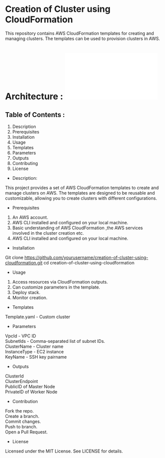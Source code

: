 
# Creation of Cluster using CloudFormation
This repository contains AWS CloudFormation templates for creating and managing clusters. 
The templates can be used to provision clusters in AWS.
# Architecture : ![Cluster Image](images/cluster.png.pdf)

## Table of Contents :

1. Description
2. Prerequisites                                       
3. Installation                                                  
4. Usage                                   
5. Templates                          
6. Parameters                             
7. Outputs                             
8. Contributing                         
9. License            


  


* Description:

  
This project provides a set of AWS CloudFormation templates to create and manage clusters on AWS. The templates are designed to be reusable and customizable, allowing you to create clusters with different configurations.

* Prerequisites

  
1. An AWS account.
2. AWS CLI installed and configured on your local machine.
3. Basic understanding of AWS CloudFormation ,the AWS services involved in the cluster creation etc.
4. AWS CLI installed and configured on your local machine.



* Installation

Git clone https://github.com/yourusername/creation-of-cluster-using-cloudformation.git
cd creation-of-cluster-using-cloudformation


* Usage


1. Access resources via CloudFormation outputs.
2. Can customize parameters in the template.
3. Deploy stack.
4. Monitor creation.



* Templates

Template.yaml - Custom cluster


* Parameters


 
VpcId                 -             VPC ID	                                                                              
SubnetIds             -             Comma-separated list of subnet IDs.                                                                                  
ClusterName           - 	          Cluster name	                                                                
InstanceType	        -             EC2 instance                                                            
KeyName	              -             SSH key pairname	                                                             


* Outputs                                                                                                     


ClusterId	                                                                                                      
ClusterEndpoint	                                                                                                    
PublicID of Master Node                                                                      
PrivateID of Worker Node                                                                                 


* Contribution

Fork the repo.                                                       
Create a branch.                                                                               
Commit changes.                                                                                    
Push to branch.                                                                                  
Open a Pull Request.                                                              


* License

Licensed under the MIT License. See LICENSE for details.




































